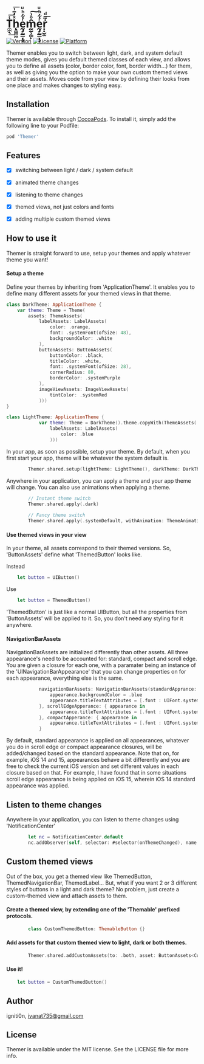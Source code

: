 

#                   T̼̼̖̾͟͞h̨͚͚͖ͯ̒̄͗͞ḛ̡̰̳͓̥ͬ͋ͪͧm̰̰̹͚̙̂ͦ͗͠ḛ̡̰̳͓̥ͬ͋ͪͧṛ̣̬̫̍͌ͩ͟


[![Version](https://img.shields.io/cocoapods/v/Themer.svg?style=flat)](https://cocoapods.org/pods/Themer)
[![License](https://img.shields.io/cocoapods/l/Themer.svg?style=flat)](https://cocoapods.org/pods/Themer)
[![Platform](https://img.shields.io/cocoapods/p/Themer.svg?style=flat)](https://cocoapods.org/pods/Themer)

Themer enables you to switch between light, dark, and system default theme modes, gives you default themed classes of each view, and allows you to define all assets (color, border color, font, border width...) for them, as well as giving you the option to make your own custom themed views and their assets. Moves code from your view by defining their looks from one place and makes changes to styling easy.

## Installation

Themer is available through [CocoaPods](https://cocoapods.org). To install
it, simply add the following line to your Podfile:

```ruby
pod 'Themer'
```

## Features

- [x] switching between light / dark / system default
- [x] animated theme changes
- [x] listening to theme changes
- [x] themed views, not just colors and fonts
- [x] adding multiple custom themed views


## How to use it

Themer is straight forward to use, setup your themes and apply whatever theme you want!

#### Setup a theme

Define your themes by inheriting from 'ApplicationTheme'. It enables you to define many different assets for your themed views in that theme.

```swift
class DarkTheme: ApplicationTheme {
    var theme: Theme = Theme(
        assets: ThemeAssets(
            labelAssets: LabelAssets(
                color: .orange,
                font: .systemFont(ofSize: 48),
                backgroundColor: .white
            ),
            buttonAssets: ButtonAssets(
                buttonColor: .black,
                titleColor: .white,
                font: .systemFont(ofSize: 28),
                cornerRadius: 80,
                borderColor: .systemPurple
            ),
            imageViewAssets: ImageViewAssets(
                tintColor: .systemRed
            )))
}

class LightTheme: ApplicationTheme {
            var theme: Theme = DarkTheme().theme.copyWith(ThemeAssets(
                labelAssets: LabelAssets(
                    color: .blue
                )))
```

In your app, as soon as possible, setup your theme. By default, when you first start your app, theme will be whatever the system default is.

```swift
        Themer.shared.setup(lightTheme: LightTheme(), darkTheme: DarkTheme())
```

Anywhere in your application, you can apply a theme and your app theme will change. You can also use animations
when applying a theme.

```swift   
        // Instant theme switch
        Themer.shared.apply(.dark)
        
        // Fancy theme switch
        Themer.shared.apply(.systemDefault, withAnimation: ThemeAnimationSettings(duration: 0.4, delay: 0, animationOptions: .transitionFlipFromTop))
```

#### Use themed views in your view

In your theme, all assets correspond to their themed versions. So, 'ButtonAssets' define what 'ThemedButton' looks like.

Instead

```swift
    let button = UIButton()
```

Use

```swift
    let button = ThemedButton()
```

'ThemedButton' is just like a normal UIButton, but all the properties from 'ButtonAssets' will be applied to it. So, you  don't need any styling
for it anywhere. 

#### NavigationBarAssets

NavigationBarAssets are initialized differently than other assets. All three appearance's need to be accounted for: standard, compact and scroll edge. You  are given a closure for each one, with a paramater being an instance of the 'UINavigationBarAppearance' that you can change properties on for each appearance, everything else is the same.

```swift
            navigationBarAssets: NavigationBarAssets(standardApprance: { appearance in
                appearance.backgroundColor = .blue
                appearance.titleTextAttributes = [.font : UIFont.systemFont(ofSize: 28), .foregroundColor : UIColor.purple]
            }, scrollEdgeApperance: { appearance in
                appearance.titleTextAttributes = [.font : UIFont.systemFont(ofSize: 24), .foregroundColor : UIColor.yellow]
            }, compactApperance: { appearance in
                appearance.titleTextAttributes = [.font : UIFont.systemFont(ofSize: 20), .foregroundColor : UIColor.blue]
            }
```

By default, standard appearance is applied on all appearances, whatever you do in scroll edge or compact appearance closures, will be added/changed based on the standard appearance.
Note that on, for example, iOS 14 and 15, appearances behave a bit differently and you are free to check the current iOS version and set different values in each closure based on that. For example, I have found that in some situations scroll edge appearance is being applied on iOS 15, wherein iOS 14 standard appearance was applied.


## Listen to theme changes

Anywhere in your application, you can listen to theme changes  using 'NotificationCenter'

```swift
        let nc = NotificationCenter.default
        nc.addObserver(self, selector: #selector(onThemeChanged), name: Themer.notificationName, object: nil)
```


## Custom themed views

Out of the box, you get a themed view like ThemedButton, ThemedNavigationBar, ThemedLabel... But, what if you want  2 or 3 different styles of buttons in a light and dark theme? No problem, just create a custom-themed view and attach assets to them.

#### Create a themed view, by extending one of the 'Themable' prefixed protocols.

```swift
        class CustomThemedButton: ThemableButton {}
```

#### Add assets for that custom themed view to light, dark or both themes.

```swift
        Themer.shared.addCustomAssets(to: .both, asset: ButtonAssets<CustomThemedButton>(buttonColor: .systemBrown))
```

#### Use it!

```swift
    let button = CustomThemedButton()
```


## Author

igniti0n, ivanat735@gmail.com


## License

Themer is available under the MIT license. See the LICENSE file for more info.



